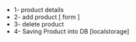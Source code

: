 - 1- product details
- 2- add product [ form ]
- 3- delete product
- 4- Saving Product into DB [localstorage]
